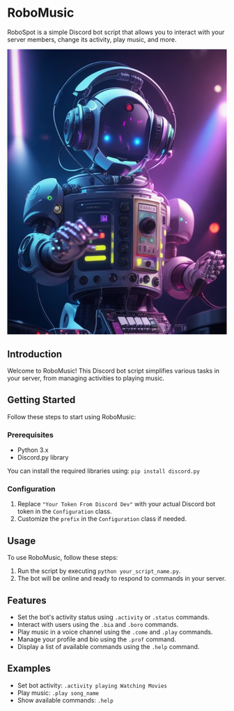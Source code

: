 # RoboMusic

RoboSpot is a simple Discord bot script that allows you to interact with your server members, change its activity, play music, and more.

![rm](https://github.com/Hamidrz4/RoboMusic/blob/main/DreamShaper_v7_a_bot_while_singing_music_as_DJ_0.jpg)

## Introduction

Welcome to RoboMusic! This Discord bot script simplifies various tasks in your server, from managing activities to playing music.

## Getting Started

Follow these steps to start using RoboMusic:

### Prerequisites

- Python 3.x
- Discord.py library

You can install the required libraries using: `pip install discord.py`

### Configuration

1. Replace `"Your Token From Discord Dev"` with your actual Discord bot token in the `Configuration` class.
2. Customize the `prefix` in the `Configuration` class if needed.

## Usage

To use RoboMusic, follow these steps:

1. Run the script by executing `python your_script_name.py`.
2. The bot will be online and ready to respond to commands in your server.

## Features

- Set the bot's activity status using `.activity` or `.status` commands.
- Interact with users using the `.bia` and `.boro` commands.
- Play music in a voice channel using the `.come` and `.play` commands.
- Manage your profile and bio using the `.prof` command.
- Display a list of available commands using the `.help` command.

## Examples

- Set bot activity: `.activity playing Watching Movies`
- Play music: `.play song_name`
- Show available commands: `.help`

